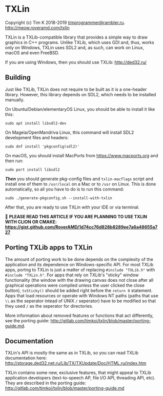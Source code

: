# TXLin
Copyright (c) Tim K 2018-2019 <timprogrammer@rambler.ru>. http://meow.roveramd.com/txlin

TXLin is a TXLib-compatible library that provides a simple way to draw graphics in C++ programs. Unlike TXLib, which uses GDI and, thus, works only on Windows, TXLin uses SDL2 and, as such, can work on Linux, macOS and even FreeBSD.

If you are using Windows, then you should use TXLib: http://ded32.ru/

## Building
Just like TXLib, TXLin does not require to be built as it is a one-header library. However, this library depends on SDL2, which needs to be installed manually.

On Ubuntu/Debian/elementaryOS Linux, you should be able to install it like this:
```
sudo apt install libsdl2-dev
```
On Mageia/OpenMandriva Linux, this command will install SDL2 development files and headers:
```
sudo dnf install 'pkgconfig(sdl2)'
```
On macOS, you should install MacPorts from https://www.macports.org and then run:
```
sudo port install libsdl2
```

***Then*** you should generate pkg-config files and ``txlin-macflags`` script and install one of them to ``/usr/local`` on a Mac or to ``/usr`` on Linux. This is done automatically, so all you have to do is to run this command:
```
sudo ./generate-pkgconfig.sh --install-with-txlin
```

After that, you are ready to use TXLin with your IDE or via terminal.

&#x1F534; **PLEASE READ THIS ARTICLE IF YOU ARE PLANNING TO USE TXLIN WITH CLION OR CMAKE: https://gist.github.com/RoverAMD/1d74cc76d828b8289ee7a6a48655a727**

## Porting TXLib apps to TXLin
The amount of porting work to be done depends on the complexity of the application and its dependence on Windows-specific API. For most TXLib apps, portng to TXLin is just a matter of replacing ``#include "TXLib.h"`` with ``#include "TXLin.h"``. For apps that rely on TXLib's "sticky" window functionality (the window with the drawing canvas does not close after all graphical operations were compiled unless the user clicked the close button), ``txSticky()`` should be added right before the ``return 0`` statement. Apps that load resources or operate with Windows NT paths (paths that use ``\\`` as the seperator intead of UNIX ``/`` seperator) have to be modified so that they used ``/`` as the seperator for directories. 

More information about removed features or functions that act differently, see the porting guide: http://gitlab.com/timkoi/txlin/blob/master/porting-guide.md.

## Documentation
TXLin's API is mostly the same as in TXLib, so you can read TXLib documentation here: http://storage.ded32.net.ru/Lib/TX/TXUpdate/Doc/HTML.ru/index.htm

TXLin contains some new, exclusive features, that might appeal to TXLib application developers (text-to-speech AP, file I/O API, threading API, etc). They are described in the porting guide: http://gitlab.com/timkoi/txlin/blob/master/porting-guide.md
